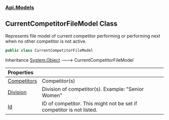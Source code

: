 ### [Api.Models](Api_Models.md 'Api.Models')
## CurrentCompetitorFileModel Class
Represents file model of current competitor performing or performing next  
when no other competitor is not active.  
```csharp
public class CurrentCompetitorFileModel
```

Inheritance [System.Object](https://docs.microsoft.com/en-us/dotnet/api/System.Object 'System.Object') &#129106; CurrentCompetitorFileModel  

| Properties | |
| :--- | :--- |
| [Competitors](Api_Models_CurrentCompetitorFileModel_Competitors.md 'Api.Models.CurrentCompetitorFileModel.Competitors') | Competitor(s)<br/> |
| [Division](Api_Models_CurrentCompetitorFileModel_Division.md 'Api.Models.CurrentCompetitorFileModel.Division') | Division of competitor(s). Example: "Senior Women"<br/> |
| [Id](Api_Models_CurrentCompetitorFileModel_Id.md 'Api.Models.CurrentCompetitorFileModel.Id') | ID of competitor. This might not be set if competitor is not listed.<br/> |
